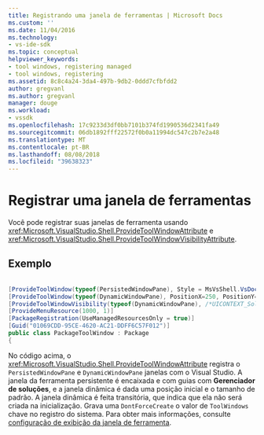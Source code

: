 ```yaml
---
title: Registrando uma janela de ferramentas | Microsoft Docs
ms.custom: ''
ms.date: 11/04/2016
ms.technology:
- vs-ide-sdk
ms.topic: conceptual
helpviewer_keywords:
- tool windows, registering managed
- tool windows, registering
ms.assetid: 8c8c4a24-3da4-497b-9db2-0ddd7cfbfdd2
author: gregvanl
ms.author: gregvanl
manager: douge
ms.workload:
- vssdk
ms.openlocfilehash: 17c9233d3df0bb7101b374fd1990536d2341fa49
ms.sourcegitcommit: 06db1892fff22572f0b0a11994dc547c2b7e2a48
ms.translationtype: MT
ms.contentlocale: pt-BR
ms.lasthandoff: 08/08/2018
ms.locfileid: "39638323"
---
```

# <a name="register-a-tool-window"></a>Registrar uma janela de ferramentas
Você pode registrar suas janelas de ferramenta usando <xref:Microsoft.VisualStudio.Shell.ProvideToolWindowAttribute> e <xref:Microsoft.VisualStudio.Shell.ProvideToolWindowVisibilityAttribute>.  
  
## <a name="example"></a>Exemplo  
  
```csharp
  
[ProvideToolWindow(typeof(PersistedWindowPane), Style = MsVsShell.VsDockStyle.Tabbed, Window = "3ae79031-e1bc-11d0-8f78-00a0c9110057")]
[ProvideToolWindow(typeof(DynamicWindowPane), PositionX=250, PositionY=250, Width=160, Height=180, Transient=true)]
[ProvideToolWindowVisibility(typeof(DynamicWindowPane), /*UICONTEXT_SolutionExists*/"f1536ef8-92ec-443c-9ed7-fdadf150da82")]  
[ProvideMenuResource(1000, 1)]  
[PackageRegistration(UseManagedResourcesOnly = true)]  
[Guid("01069CDD-95CE-4620-AC21-DDFF6C57F012")]  
public class PackageToolWindow : Package  
{  
```
  
 No código acima, o <xref:Microsoft.VisualStudio.Shell.ProvideToolWindowAttribute> registra o `PersistedWindowPane` e `DynamicWindowPane` janelas com o Visual Studio. A janela da ferramenta persistente é encaixada e com guias com **Gerenciador de soluções**, e a janela dinâmica é dada uma posição inicial e o tamanho de padrão. A janela dinâmica é feita transitória, que indica que ela não será criada na inicialização. Grava uma `DontForceCreate` o valor de `ToolWindows` chave no registro do sistema. Para obter mais informações, consulte [configuração de exibição da janela de ferramenta](../extensibility/tool-window-display-configuration.md).
